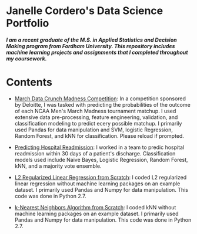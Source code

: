 # **Janelle Cordero's Data Science Portfolio**

##### I am a recent graduate of the M.S. in Applied Statistics and Decision Making program from Fordham University. This repository includes machine learning projects and assignments that I completed throughout my coursework.

# Contents

- [March Data Crunch Madness Competition](https://github.com/jcordero219/Janelle-Cordero-Data-Science-Portfolio/blob/master/March%20Data%20Crunch%20Madness.ipynb): In a competition sponsored by Deloitte, I was tasked with predicting the probabilities of the outcome of each NCAA Men's March Madness tournament matchup. I used extensive data pre-processing, feature engineering, validation, and classification modeling to predict ecery possible matchup. I primarily used Pandas for data manipulation and SVM, logistic Regression, Random Forest, and kNN for classification. Please reload if prompted.

- [Predicting Hospital Readmission](https://github.com/jcordero219/Janelle-Cordero-Data-Science-Portfolio/blob/master/Predicting%20Hospital%20Readmission.ipynb): I worked in a team to predic hospital readmission within 30 days of a patient's discharge. Classification models used include Naive Bayes, Logistic Regression, Random Forest, kNN, and a majority vote ensemble.

- [L2 Regularized Linear Regression from Scratch](https://github.com/jcordero219/Janelle-Cordero-Data-Science-Portfolio/blob/master/L2%20Linear%20Regression%20from%20Scratch.ipynb): I coded L2 regularized linear regression without machine learning packages on an example dataset. I primarily used Pandas and Numpy for data manipulation. This code was done in Python 2.7.

- [k-Nearest Neighbors Algorithm from Scratch](https://github.com/jcordero219/Janelle-Cordero-Data-Science-Portfolio/blob/master/k%20Nearest%20Neighbors%20from%20scratch.ipynb): I coded kNN without machine learning packages on an example dataset. I primarily used Pandas and Numpy for data manipulation. This code was done in Python 2.7.

